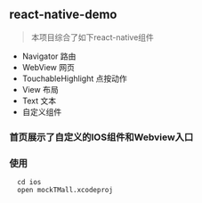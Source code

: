 ## react-native-demo
> 本项目综合了如下react-native组件

- Navigator   路由
- WebView     网页  
- TouchableHighlight   点按动作
- View  布局
- Text 文本
- 自定义组件 

### 首页展示了自定义的IOS组件和Webview入口

### 使用
```
  cd ios
  open mockTMall.xcodeproj
  
```
